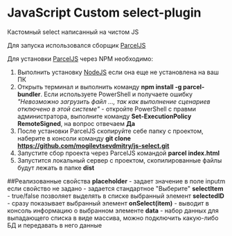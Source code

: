 ﻿# JavaScript Custom select-plugin

Кастомный select написанный на чистом JS

Для запуска использовался сборщик [ParcelJS](https://parceljs.org/getting_started.html)

Для установки [ParcelJS](https://parceljs.org/getting_started.html) через NPM необходимо:

1. Выполнить установку [NodeJS](https://nodejs.org/ru/) если она еще не установлена на ваш ПК
2. Открыть терминал и выполнить команду **npm install -g parcel-bundler**. Если используете PowerShell и получаете ошибку _"Невозможно загрузить файл ..., так как выполнение сценариев отключено в этой системе"_ - откройте PowerShell с правми администратора, выполните команду **Set-ExecutionPolicy RemoteSigned**, на вопрос отвечаем **Да**
3. После установки ParcelJS скопируйте себе папку с проектом, наберите в консоли команду **git clone https://github.com/mogilevtsevdmitry/js-select.git**
4. Запустите сбор проекта через ParcelJS командой **parcel index.html**
5. Запустится локальный сервер с проектом, скопилированные файлы будут лежать в папке **dist**

##Реализованные свойства
**placeholder** - задает значение в поле inputm если свойство не задано - задается стандартное "Выберите"
**selectItem** - true/false позволяет выделять в списке выбранный элемент
**selectedID** - сразу показывает выбранный элемент
**onSelect(item)** - выводит в консоль информацию о выбранном элементе
**data** - набор данных для выпадающего списка в виде массива, можно подключить какую-либо БД и передавать в него данные

